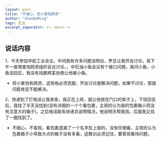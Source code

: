 ```yaml
---
layout: post
title: "不细心，但小害怕顾虑"
author: "ShanDaMing"
tags: 生活
excerpt_separator: <!--more-->
---
```


## 说话内容
1、今天参加中航工业会议，中间我有许多问题没明白，罗总让我开会讨论，我下午一直很害怕顾虑组织会议讨论，<!--more-->，中石油小鱼会议有个接口问题，我问小鱼，小鱼没回应，我没有找鹏辉荃协商让他崔小鱼。
* 但小害怕有顾虑，这性格必须克服，开会讨论是解决问题，如果不讨论，那就问题肯定不能解决。

2、快递到了打电话让我来拿，我正在上班，就让他放在门口的架子上，下班回去后，我找了半天没找到(没有详细的一个个看包裹，主观的认为我的包裹箱小而没有注意大的箱子)，之后电话联系快递员说明情况，他说明天帮我找，后面我又找了一圈找到了。
* 不细心，不客观，看包裹遗漏了一个名字在上面的，没有仔细看，主观的认为包裹箱子小导致大点的箱子没有多看，这教训必须记住，要客观看待问题。

